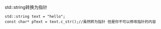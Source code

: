 std::string转换为指针

```
std::string text = "hello";
const char* pText = text.c_str();//虽然转为指针 但是你不可以修改指针的内容
```

